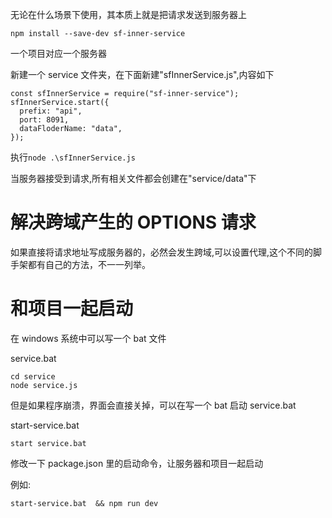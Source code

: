 无论在什么场景下使用，其本质上就是把请求发送到服务器上

```
npm install --save-dev sf-inner-service

```

一个项目对应一个服务器

新建一个 service 文件夹，在下面新建"sfInnerService.js",内容如下

```
const sfInnerService = require("sf-inner-service");
sfInnerService.start({
  prefix: "api",
  port: 8091,
  dataFloderName: "data",
});

```

执行`node .\sfInnerService.js`

当服务器接受到请求,所有相关文件都会创建在"service/data"下

# 解决跨域产生的 OPTIONS 请求

如果直接将请求地址写成服务器的，必然会发生跨域,可以设置代理,这个不同的脚手架都有自己的方法，不一一列举。

# 和项目一起启动

在 windows 系统中可以写一个 bat 文件

service.bat

```
cd service
node service.js
```

但是如果程序崩溃，界面会直接关掉，可以在写一个 bat 启动 service.bat

start-service.bat

```
start service.bat
```

修改一下 package.json 里的启动命令，让服务器和项目一起启动

例如:

```
start-service.bat  && npm run dev
```
